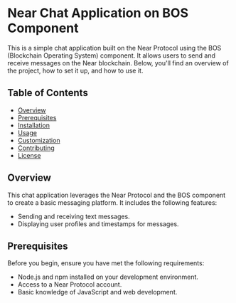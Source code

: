 # Near Chat Application on BOS Component

This is a simple chat application built on the Near Protocol using the BOS (Blockchain Operating System) component. It allows users to send and receive messages on the Near blockchain. Below, you'll find an overview of the project, how to set it up, and how to use it.

## Table of Contents

- [Overview](#overview)
- [Prerequisites](#prerequisites)
- [Installation](#installation)
- [Usage](#usage)
- [Customization](#customization)
- [Contributing](#contributing)
- [License](#license)

## Overview

This chat application leverages the Near Protocol and the BOS component to create a basic messaging platform. It includes the following features:

- Sending and receiving text messages.
- Displaying user profiles and timestamps for messages.

## Prerequisites

Before you begin, ensure you have met the following requirements:

- Node.js and npm installed on your development environment.
- Access to a Near Protocol account.
- Basic knowledge of JavaScript and web development.
